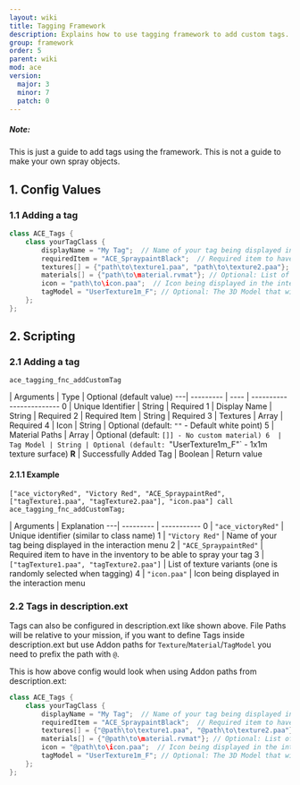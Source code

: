 ```yaml
---
layout: wiki
title: Tagging Framework
description: Explains how to use tagging framework to add custom tags.
group: framework
order: 5
parent: wiki
mod: ace
version:
  major: 3
  minor: 7
  patch: 0
---
```


<div class="panel callout">
    <h5>Note:</h5>
    <p>This is just a guide to add tags using the framework. This is not a guide to make your own spray objects.</p>
</div>

## 1. Config Values

### 1.1 Adding a tag

```cpp
class ACE_Tags {
    class yourTagClass {
        displayName = "My Tag";  // Name of your tag being displayed in the interaction menu
        requiredItem = "ACE_SpraypaintBlack";  // Required item to have in the inventory to be able to spray your tag (eg. `"ACE_SpraypaintBlack"`, `"ACE_SpraypaintRed"`, `"ACE_SpraypaintGreen"`, `"ACE_SpraypaintBlue"` or any custom item from `CfgWeapons`)
        textures[] = {"path\to\texture1.paa", "path\to\texture2.paa"};  // List of texture variations (one is randomly selected when tagging)
        materials[] = {"path\to\material.rvmat"}; // Optional: List of material variations (one is randomly selected). Keep empty if you don't need a custom material.
        icon = "path\to\icon.paa";  // Icon being displayed in the interaction menu
        tagModel = "UserTexture1m_F"; // Optional: The 3D Model that will be spawned with the texture on it, can either be CfgVehicles classname or P3D file path.
    };
};
```


## 2. Scripting

### 2.1 Adding a tag

`ace_tagging_fnc_addCustomTag`

   | Arguments | Type | Optional (default value)
---| --------- | ---- | ------------------------
0  | Unique Identifier | String | Required
1  | Display Name | String | Required
2  | Required Item | String | Required
3  | Textures | Array | Required
4  | Icon | String | Optional (default: `""` - Default white point)
5  | Material Paths | Array | Optional (default: `[]] - No custom material)
6  | Tag Model | String | Optional (default: `"UserTexture1m_F"` - 1x1m texture surface)
**R** | Successfully Added Tag | Boolean | Return value

#### 2.1.1 Example

`["ace_victoryRed", "Victory Red", "ACE_SpraypaintRed", ["tagTexture1.paa", "tagTexture2.paa"], "icon.paa"] call ace_tagging_fnc_addCustomTag;`

   | Arguments | Explanation
---| --------- | -----------
0  | `"ace_victoryRed"` | Unique identifier (similar to class name)
1  | `"Victory Red"` | Name of your tag being displayed in the interaction menu
2  | `"ACE_SpraypaintRed"` | Required item to have in the inventory to be able to spray your tag
3  | `["tagTexture1.paa", "tagTexture2.paa"]` | List of texture variants (one is randomly selected when tagging)
4  | `"icon.paa"` | Icon being displayed in the interaction menu


### 2.2 Tags in description.ext

Tags can also be configured in description.ext like shown above.
File Paths will be relative to your mission, if you want to define Tags inside description.ext but use Addon paths for `Texture`/`Material`/`TagModel` you need to prefix the path with `@`.

This is how above config would look when using Addon paths from description.ext:

```cpp
class ACE_Tags {
    class yourTagClass {
        displayName = "My Tag";  // Name of your tag being displayed in the interaction menu
        requiredItem = "ACE_SpraypaintBlack";  // Required item to have in the inventory to be able to spray your tag (eg. `"ACE_SpraypaintBlack"`, `"ACE_SpraypaintRed"`, `"ACE_SpraypaintGreen"`, `"ACE_SpraypaintBlue"` or any custom item from `CfgWeapons`)
        textures[] = {"@path\to\texture1.paa", "@path\to\texture2.paa"};  // List of texture variations (one is randomly selected when tagging)
        materials[] = {"@path\to\material.rvmat"}; // Optional: List of material variations (one is randomly selected). Keep empty if you don't need a custom material.
        icon = "@path\to\icon.paa";  // Icon being displayed in the interaction menu
        tagModel = "UserTexture1m_F"; // Optional: The 3D Model that will be spawned with the texture on it, can either be CfgVehicles classname or P3D file path.
    };
};
```
